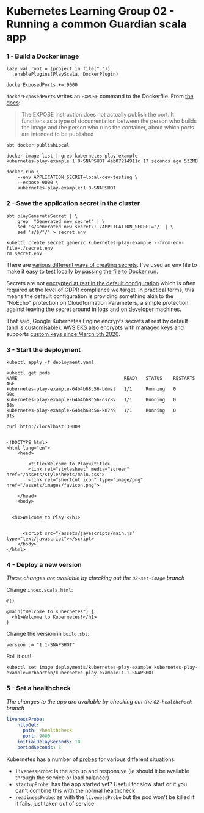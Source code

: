 # Kubernetes Learning Group 02 - Running a common Guardian scala app

### 1 - Build a Docker image

```
lazy val root = (project in file("."))
  .enablePlugins(PlayScala, DockerPlugin)

dockerExposedPorts += 9000
```

`dockerExposedPorts` writes an `EXPOSE` command to the Dockerfile. From [the docs](https://docs.docker.com/engine/reference/builder/):

> The EXPOSE instruction does not actually publish the port. It functions as a type of documentation between the person who builds the image and the person who runs the container, about which ports are intended to be published

```
sbt docker:publishLocal

docker image list | grep kubernetes-play-example
kubernetes-play-example 1.0-SNAPSHOT 4ab07214911c 17 seconds ago 532MB

docker run \
    --env APPLICATION_SECRET=local-dev-testing \
    --expose 9000 \
    kubernetes-play-example:1.0-SNAPSHOT
```

### 2 - Save the application secret in the cluster

```
sbt playGenerateSecret | \
    grep  "Generated new secret" | \
    sed 's/Generated new secret\: /APPLICATION_SECRET="/' | \
    sed 's/$/"/' > secret.env

kubectl create secret generic kubernetes-play-example --from-env-file=./secret.env
rm secret.env
```

There are [various different ways of creating secrets](https://kubernetes.io/docs/concepts/configuration/secret/).
I've used an env file to make it easy to test locally by [passing the file to Docker run](https://docs.docker.com/engine/reference/commandline/run/#set-environment-variables--e---env---env-file).

Secrets are not [encrypted at rest in the default configuration](https://kubernetes.io/docs/concepts/configuration/secret/#security-properties)
which is often required at the level of GDPR compliance we target. In practical terms, this means the default configuration
is providing something akin to the "NoEcho" protection on Cloudformation Parameters, a simple protection against leaving the
secret around in logs and on developer machines.

That said, Google Kubernetes Engine encrypts secrets at rest by default (and [is customisable](https://cloud.google.com/kubernetes-engine/docs/how-to/encrypting-secrets)).
AWS EKS also encrypts with managed keys and supports [custom keys since March 5th 2020](https://aws.amazon.com/about-aws/whats-new/2020/03/amazon-eks-adds-envelope-encryption-for-secrets-with-aws-kms/).


### 3 - Start the deployment

```
kubectl apply -f deployment.yaml

kubectl get pods
NAME                                       READY   STATUS    RESTARTS   AGE
kubernetes-play-example-64b4b68c56-bdmzl   1/1     Running   0          90s
kubernetes-play-example-64b4b68c56-dsr8v   1/1     Running   0          88s
kubernetes-play-example-64b4b68c56-k87h9   1/1     Running   0          91s

curl http://localhost:30009


<!DOCTYPE html>
<html lang="en">
    <head>

        <title>Welcome to Play</title>
        <link rel="stylesheet" media="screen" href="/assets/stylesheets/main.css">
        <link rel="shortcut icon" type="image/png" href="/assets/images/favicon.png">

    </head>
    <body>


  <h1>Welcome to Play!</h1>


      <script src="/assets/javascripts/main.js" type="text/javascript"></script>
    </body>
</html>
```

### 4 - Deploy a new version

*These changes are available by checking out the `02-set-image` branch*

Change `index.scala.html`:

```
@()

@main("Welcome to Kubernetes") {
  <h1>Welcome to Kubernetes!</h1>
}
```

Change the version in `build.sbt`:

```
version := "1.1-SNAPSHOT"
```

Roll it out!

```
kubectl set image deployments/kubernetes-play-example kubernetes-play-example=mrbbarton/kubernetes-play-example:1.1-SNAPSHOT
```

### 5 - Set a healthcheck

*The changes to the app are available by checking out the `02-healthcheck` branch*

```yaml
livenessProbe:
    httpGet:
      path: /healthcheck
      port: 9000
    initialDelaySeconds: 10
    periodSeconds: 3
```

Kubernetes has a number of [probes](https://kubernetes.io/docs/tasks/configure-pod-container/configure-liveness-readiness-startup-probes/)
for various different situations:

- `livenessProbe`: is the app up and responsive (ie should it be available through the service or load balancer)
- `startupProbe`: has the app started yet? Useful for slow start or if you can't combine this with the normal healthcheck
- `readinessProbe`: as with the `livenessProbe` but the pod won't be killed if it fails, just taken out of service   